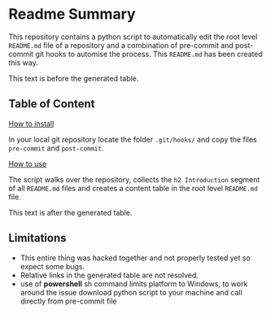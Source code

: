 # Readme Summary

This repository contains a python script to automatically edit the root level `README.md` file of a repository and a combination of pre-commit and post-commit git hooks to automise the process. This `README.md` has been created this way.

This text is before the generated table.

## Table of Content

<!-- start generated table -->
[How to install](how-to-install/README.md)  

In your local git repository locate the folder `.git/hooks/` and copy the files `pre-commit` and `post-commit`.  

[How to use](how-to-use/README.md)  

The script walks over the repository, collects the `h2 Introduction` segment of all `README.md` files and creates a content table in the root level `README.md` file.  

<!-- end generated table -->

This text is after the generated table.


## Limitations
- This entire thing was hacked together and not properly tested yet so expect some bugs.
- Relative links in the generated table are not resolved.
- use of **powershell** sh command limits platform to Windows, to work around the issue download python script to your machine and call directly from pre-commit file
